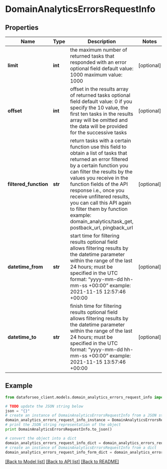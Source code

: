 # DomainAnalyticsErrorsRequestInfo


## Properties

Name | Type | Description | Notes
------------ | ------------- | ------------- | -------------
**limit** | **int** | the maximum number of returned tasks that responded with an error optional field default value: 1000 maximum value: 1000 | [optional] 
**offset** | **int** | offset in the results array of returned tasks optional field default value: 0 if you specify the 10 value, the first ten tasks in the results array will be omitted and the data will be provided for the successive tasks | [optional] 
**filtered_function** | **str** | return tasks with a certain function use this field to obtain a list of tasks that returned an error filtered by a certain function you can filter the results by the values you receive in the function fields of the API response i.e., once you receive unfiltered results, you can call this API again to filter them by function example: domain_analytics/task_get, postback_url, pingback_url | [optional] 
**datetime_from** | **str** | start time for filtering results optional field allows filtering results by the datetime parameter within the range of the last 24 hours; must be specified in the UTC format: “yyyy-mm-dd hh-mm-ss +00:00” example: 2021-11-15 12:57:46 +00:00 | [optional] 
**datetime_to** | **str** | finish time for filtering results optional field allows filtering results by the datetime parameter within the range of the last 24 hours; must be specified in the UTC format: “yyyy-mm-dd hh-mm-ss +00:00” example: 2021-11-15 13:57:46 +00:00 | [optional] 

## Example

```python
from dataforseo_client.models.domain_analytics_errors_request_info import DomainAnalyticsErrorsRequestInfo

# TODO update the JSON string below
json = "{}"
# create an instance of DomainAnalyticsErrorsRequestInfo from a JSON string
domain_analytics_errors_request_info_instance = DomainAnalyticsErrorsRequestInfo.from_json(json)
# print the JSON string representation of the object
print DomainAnalyticsErrorsRequestInfo.to_json()

# convert the object into a dict
domain_analytics_errors_request_info_dict = domain_analytics_errors_request_info_instance.to_dict()
# create an instance of DomainAnalyticsErrorsRequestInfo from a dict
domain_analytics_errors_request_info_form_dict = domain_analytics_errors_request_info.from_dict(domain_analytics_errors_request_info_dict)
```
[[Back to Model list]](../README.md#documentation-for-models) [[Back to API list]](../README.md#documentation-for-api-endpoints) [[Back to README]](../README.md)


